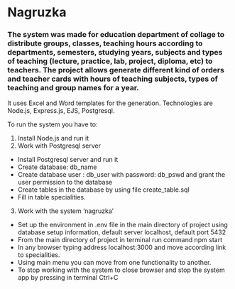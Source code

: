 # Nagruzka
### The system was made for education department of collage to distribute groups, classes, teaching hours according to departments, semesters, studying years, subjects and types of teaching (lecture, practice, lab, project, diploma, etc) to teachers. The project allows generate different kind of orders and teacher cards with hours of teaching subjects, types of teaching and group names for a year.
It uses Excel and Word templates for the generation. 
Technologies are Node.js, Express.js, EJS, Postgresql.

To run the system you have to:
1. Install Node.js and run it
2. Work with Postgresql server
- Install Postgresql server and run it
- Create database: db_name
- Create database user : db_user with password: db_pswd
	and grant the user permission to the database
- Create tables in the database by using file create_table.sql
- Fill in table specialities.
3. Work with the system ‘nagruzka’
- Set up the environment in .env file in the main directory of project using
database setup information, default server localhost, default port 5432 
- From the main directory of project in terminal run command
npm start
- In any browser typing address localhost:3000
 and move according link to specialities.
- Using main menu you can move from one functionality to another.
- To stop working with the system to close browser and stop the system app by pressing in terminal Ctrl+C

